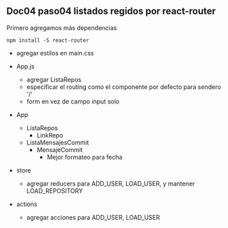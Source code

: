 ## Doc04 paso04 listados regidos por react-router

Primero agregamos más dependencias

```
npm install -S react-router
```

* agregar estilos en main.css
* App.js
    * agregar ListaRepos
    * especificar el routing como el componente por defecto para sendero '/'
    * form en vez de campo input solo

* App
    * ListaRepos
        * LinkRepo
    * ListaMensajesCommit
        * MensajeCommit
            * Mejor formateo para fecha
* store
    * agregar reducers para ADD_USER, LOAD_USER, y mantener LOAD_REPOSITORY 
* actions
    * agregar acciones para ADD_USER, LOAD_USER



